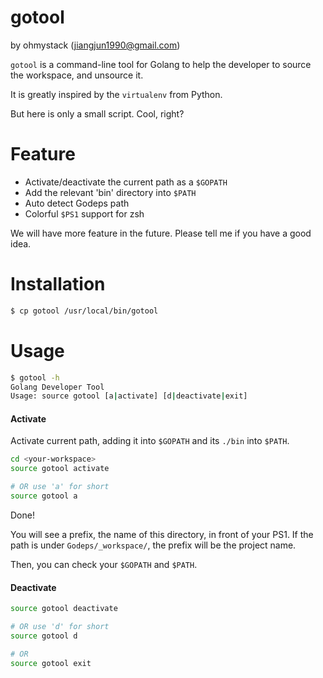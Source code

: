 # gotool

by ohmystack (jiangjun1990@gmail.com)

`gotool` is a command-line tool for Golang to help the developer to source the workspace, and unsource it.

It is greatly inspired by the `virtualenv` from Python.

But here is only a small script. Cool, right?

Feature
=======

* Activate/deactivate the current path as a `$GOPATH`
* Add the relevant 'bin' directory into `$PATH`
* Auto detect Godeps path
* Colorful `$PS1` support for zsh

We will have more feature in the future. Please tell me if you have a good idea.

Installation
============

```bash
$ cp gotool /usr/local/bin/gotool
```

Usage
=====

```bash
$ gotool -h
Golang Developer Tool
Usage: source gotool [a|activate] [d|deactivate|exit]
```

#### Activate

Activate current path, adding it into `$GOPATH` and its `./bin` into `$PATH`.

```bash
cd <your-workspace>
source gotool activate

# OR use 'a' for short
source gotool a
```

Done!

You will see a prefix, the name of this directory, in front of your PS1.
If the path is under `Godeps/_workspace/`, the prefix will be the project name.

Then, you can check your `$GOPATH` and `$PATH`.

#### Deactivate

```bash
source gotool deactivate

# OR use 'd' for short
source gotool d

# OR
source gotool exit
```

